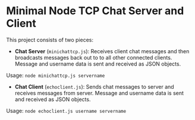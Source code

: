 # Minimal Node TCP Chat Server and Client

This project consists of two pieces:

- **Chat Server** (`minichattcp.js`): Receives client chat messages and then broadcasts messages back out to to all other connected clients. Message and username data is sent and received as JSON objects.

Usage: `node minichattcp.js servername`

- **Chat Client** (`echoclient.js`): Sends chat messages to server and receives messages from server. Message and username data is sent and received as JSON objects.

Usage: `node echoclient.js username servername`
